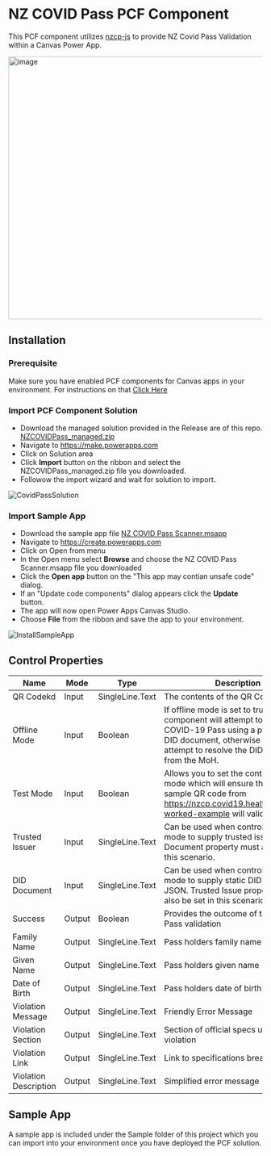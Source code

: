 # NZ COVID Pass PCF Component
This PCF component utilizes [nzcp-js](https://github.com/vaxxnz/nzcp-js) to provide NZ Covid Pass Validation within a Canvas Power App. 

<img width="521" alt="image" src="https://user-images.githubusercontent.com/7444929/143484767-3bd05296-bae9-4e4a-8712-6bca273dd160.png">

## Installation

### Prerequisite
Make sure you have enabled PCF components for Canvas apps in your environment.  For instructions on that [Click Here](https://docs.microsoft.com/en-us/powerapps/developer/component-framework/component-framework-for-canvas-apps)

### Import PCF Component Solution
- Download the managed solution provided in the Release are of this repo. [NZCOVIDPass_managed.zip](https://github.com/rwilson504/nzcp-pcf/releases/latest/download/NZCOVIDPass_managed.zip)
- Navigate to https://make.powerapps.com
- Click on Solution area
- Click **Import** button on the ribbon and select the NZCOVIDPass_managed.zip file you downloaded.
- Followow the import wizard and wait for solution to import. 

![CovidPassSolution](https://user-images.githubusercontent.com/7444929/143589749-8e213445-170a-46ec-b6cb-d9674d4524fb.gif)

### Import Sample App
- Download the sample app file [NZ COVID Pass Scanner.msapp](https://github.com/rwilson504/nzcp-pcf/raw/master/Sample/NZ%20COVID%20Pass%20Scanner.msapp)
- Navigate to https://create.powerapps.com
- Click on Open from menu
- In the Open menu select **Browse** and choose the NZ COVID Pass Scanner.msapp file you downloaded
- Click the **Open app** button on the "This app may contian unsafe code" dialog.
- If an "Update code components" dialog appears click the **Update** button.
- The app will now open Power Apps Canvas Studio.
- Choose **File** from the ribbon and save the app to your environment.

![InstallSampleApp](https://user-images.githubusercontent.com/7444929/143590905-80e1d233-b0b7-4144-9034-3c10aa1538a7.gif)

## Control Properties
| Name | Mode | Type | Description | Default |
|---|---|---|---| --- |
|QR Codekd|Input| SingleLine.Text | The contents of the QR Code||
|Offline Mode|Input| Boolean | If offline mode is set to true the component will attempt to validate the COVID-19 Pass using a prefetched DID document, otherwise it will attempt to resolve the DID document from the MoH.|false|
|Test Mode|Input|Boolean|Allows you to set the control into test mode which will ensure that the sample QR code from https://nzcp.covid19.health.nz/#valid-worked-example will validate.|false|
|Trusted Issuer|Input|SingleLine.Text|Can be used when control is in offline mode to supply trusted issuer id.  DID Document property must also be set in this scenario.||
|DID Document|Input|SingleLine.Text|Can be used when control is in offline mode to supply static DID document JSON. Trusted Issue property must also be set in this scenario.||
|Success|Output|Boolean|Provides the outcome of the COVID Pass validation|false|
|Family Name|Output|SingleLine.Text|Pass holders family name||
|Given Name|Output|SingleLine.Text|Pass holders given name||
|Date of Birth|Output|SingleLine.Text|Pass holders date of birth||
|Violation Message|Output|SingleLine.Text|Friendly Error Message||
|Violation Section|Output|SingleLine.Text|Section of official specs under violation||
|Violation Link|Output|SingleLine.Text|Link to specifications breached||
|Violation Description|Output|SingleLine.Text|Simplified error message||

## Sample App
A sample app is included under the Sample folder of this project which you can import into your environment once you have deployed the PCF solution.
